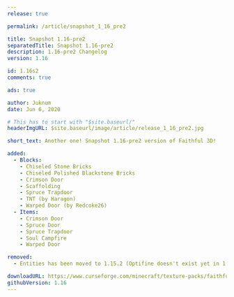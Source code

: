 ```yaml
---
release: true

permalink: /article/snapshot_1_16_pre2

title: Snapshot 1.16-pre2
separatedTitle: Snapshot 1.16-pre2
description: 1.16-pre2 Changelog
version: 1.16

id: 1.16s2
comments: true

ads: true

author: Juknum
date: Jun 6, 2020

# This has to start with "$site.baseurl/"
headerImgURL: $site.baseurl/image/article/release_1_16_pre2.jpg

short_text: Another one! Snapshot 1.16-pre2 version of Faithful 3D!

added:
  - Blocks:
    - Chiseled Stone Bricks
    - Chiseled Polished Blackstone Bricks
    - Crimson Door
    - Scaffolding
    - Spruce Trapdoor
    - TNT (by Haragon)
    - Warped Door (by Redcoke26)
  - Items:
    - Crimson Door
    - Spruce Door
    - Spruce Trapdoor
    - Soul Campfire
    - Warped Door

removed:
  - Entities has been moved to 1.15.2 (Optifine doesn't exist yet in 1.16)

downloadURL: https://www.curseforge.com/minecraft/texture-packs/faithful-3d/files/2973899
githubVersion: 1.16
---
```

